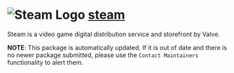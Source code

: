 # ![Steam Logo](https://cdn.jsdelivr.net/gh/mikeee/ChocoPackages/icons/steam.png "steam Logo") [steam](https://chocolatey.org/packages/steam)

Steam is a video game digital distribution service and storefront by Valve.

**NOTE**: This package is automatically updated. If it is out of date and there is no newer package submitted, please use the `Contact Maintainers` functionality to alert them.
